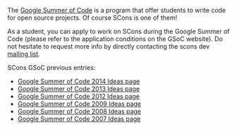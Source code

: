 
The [Google Summer of Code](https://developers.google.com/open-source/gsoc/) is a program that offer students to write code for open source projects.
Of course SCons is one of them!

As a student, you can apply to work on SCons during the Google Summer of Code (please refer to the application conditions on the GSoC website).
Do not hesitate to request more info by directly contacting the scons dev [mailing list](http://www.scons.org/lists.php).

SCons GSoC previous entries:

* [Google Summer of Code 2014 Ideas page](GSoC2014Ideas)
* [Google Summer of Code 2013 Ideas page](GSoC2013Ideas)
* [Google Summer of Code 2012 Ideas page](GSoC2012)
* [Google Summer of Code 2009 Ideas page](GSoC2009)
* [Google Summer of Code 2008 Ideas page](GSoC2008)
* [Google Summer of Code 2007 Ideas page](GSoC2007)

